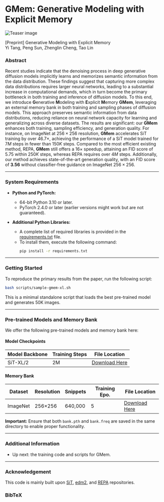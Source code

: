 # GMem: Generative Modeling with Explicit Memory

![Teaser image](./docs/selected_pics.png)

[Preprint] Generative Modeling with Explicit Memory <br>
Yi Tang, Peng Sun, Zhenglin Cheng, Tao Lin


### Abstract
  Recent studies indicate that the denoising process in deep generative diffusion models implicitly learns and memorizes semantic information from the data distribution. These findings suggest that capturing more complex data distributions requires larger neural networks, leading to a substantial increase in computational demands, which in turn become the primary bottleneck in both training and inference of diffusion models.
  To this end, we introduce **G**enerative **M**odeling with **E**xplicit **M**emory **GMem**, leveraging an external memory bank in both training and sampling phases of diffusion models. This approach preserves semantic information from data distributions, reducing reliance on neural network capacity for learning and generalizing across diverse datasets. The results are significant: our **GMem** enhances both training, sampling efficiency, and generation quality. For instance, on ImageNet at $256 \times 256$ resolution, **GMem** accelerates SiT training by over $46.7\times$, achieving the performance of a SiT model trained for $7 M$ steps in fewer than $150K$ steps. Compared to the most efficient existing method, REPA, **GMem** still offers a $16\times$ speedup, attaining an FID score of 5.75 within $250K$ steps, whereas REPA requires over $4M$ steps. Additionally, our method achieves state-of-the-art generation quality, with an FID score of **3.56** without classifier-free guidance on ImageNet $256\times256$.

---


### System Requirements

- **Python and PyTorch:**
  - 64-bit Python 3.10 or later.
  - PyTorch 2.4.0 or later (earlier versions might work but are not guaranteed).

- **Additional Python Libraries:**
  - A complete list of required libraries is provided in the [requirements.txt](./requirements.txt) file.
  - To install them, execute the following command:
    ```bash
    pip install -r requirements.txt
    ```

---

### Getting Started

To reproduce the primary results from the paper, run the following script:

```bash
bash scripts/sample-gmem-xl.sh
```

This is a minimal standalone script that loads the best pre-trained model and generates 50K images.

---

### Pre-trained Models and Memory Bank

We offer the following pre-trained models and memory bank here:

#### Model Checkpoints
| Model Backbone       | Training Steps | File Location                |
|----------------------|----------------|------------------------------|
| SiT-XL/2             | 2M             | [Download Here](#)           |

#### Memory Bank
| Dataset              | Resolution     | Snippets         | Training Epo.  | File Location                |
|----------------------|----------------|------------------|----------------|------------------------------|
| ImageNet             | 256×256        | 640,000          | 5              | [Download Here](#)           |

**Important:** Ensure that both `bank.pth` and `bank.freq` are saved in the same directory to enable proper functionality.

---

### Additional Information

- Up next: the training code and scripts for GMem.

---

### Acknowledgement

This code is mainly built upon [SiT](https://github.com/willisma/SiT), [edm2](https://github.com/NVlabs/edm2), and [REPA](https://github.com/sihyun-yu/REPA) repositories.


### BibTeX

```bibtex
```

